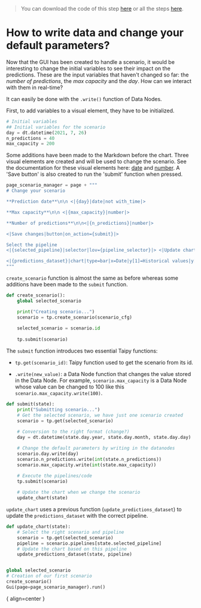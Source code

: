 > You can download the code of this step [here](../src/step_08.py) or all the steps [here](https://github.com/Avaiga/taipy-getting-started/tree/develop/src).

# How to write data and change your default parameters?

Now that the GUI has been created to handle a scenario, it would be interesting to change the initial variables to see their impact on the predictions. These are the input variables that haven't changed so far: the *number of predictions*, the *max capacity* and the *day*. How can we interact with them in real-time?

It can easily be done with the `.write()` function of Data Nodes.

First, to add variables to a visual element, they have to be initialized. 
```python
# Initial variables
## Initial variables for the scenario   
day = dt.datetime(2021, 7, 26)
n_predictions = 40
max_capacity = 200
```

Some additions have been made to the Markdown before the chart. Three visual elements are created and will be used to change the scenario. See the documentation for these visual elements here: [date](https://didactic-broccoli-7da2dfd5.pages.github.io/manuals/gui/viselements/date/) and [number](https://didactic-broccoli-7da2dfd5.pages.github.io/manuals/gui/viselements/number/). A 'Save button' is also created to run the 'submit' function when pressed.

```python
page_scenario_manager = page + """
# Change your scenario

**Prediction date**\n\n <|{day}|date|not with_time|>

**Max capacity**\n\n <|{max_capacity}|number|>

**Number of predictions**\n\n<|{n_predictions}|number|>

<|Save changes|button|on_action={submit}|>

Select the pipeline
<|{selected_pipeline}|selector|lov={pipeline_selector}|> <|Update chart|button|on_action={update_chart}|>

<|{predictions_dataset}|chart|type=bar|x=Date|y[1]=Historical values|y[2]=Predicted values|height=80%|width=100%|>
"""
```

`create_scenario` function is almost the same as before whereas some additions have been made to the `submit` function.

```python
def create_scenario():
    global selected_scenario

    print("Creating scenario...")
    scenario = tp.create_scenario(scenario_cfg)
  
    selected_scenario = scenario.id
  
    tp.submit(scenario)
```

The `submit` function introduces two essential Taipy functions:

- `tp.get(scenario_id)`: Taipy function used to get the scenario from its id.

- `.write(new_value)`: a Data Node function that changes the value stored in the Data Node. For example, `scenario.max_capacity` is a Data Node whose value can be changed to 100 like this `scenario.max_capacity.write(100)`.

```python
def submit(state):
    print("Submitting scenario...")
    # Get the selected scenario, we have just one scenario created
    scenario = tp.get(selected_scenario)
    
    # Conversion to the right format (change?)
    day = dt.datetime(state.day.year, state.day.month, state.day.day)

    # Change the default parameters by writing in the datanodes
    scenario.day.write(day)
    scenario.n_predictions.write(int(state.n_predictions))
    scenario.max_capacity.write(int(state.max_capacity))

    # Execute the pipelines/code
    tp.submit(scenario)
    
    # Update the chart when we change the scenario
    update_chart(state)
```

`update_chart` uses a previous function (`update_predictions_dataset`) to update the `predictions_dataset` with the correct pipeline.

```python
def update_chart(state):
    # Select the right scenario and pipeline
    scenario = tp.get(selected_scenario)
    pipeline = scenario.pipelines[state.selected_pipeline]
    # Update the chart based on this pipeline
    update_predictions_dataset(state, pipeline)


global selected_scenario
# Creation of our first scenario
create_scenario()
Gui(page=page_scenario_manager).run()
```

[](result.gif){ align=center } 
